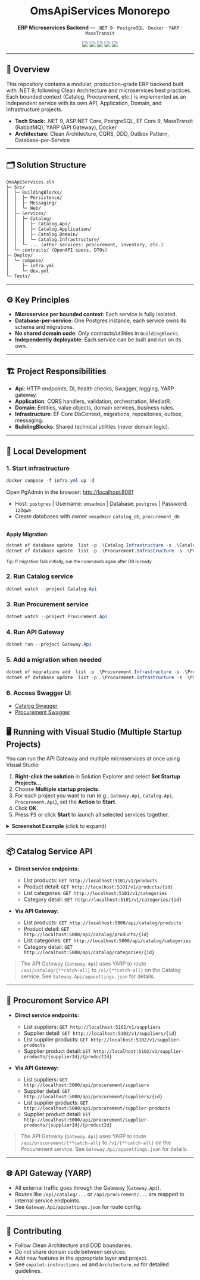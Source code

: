 
<div align="center">
   <h1>OmsApiServices Monorepo</h1>
   <p><b>ERP Microservices Backend</b> — <code>.NET 9</code> · <code>PostgreSQL</code> · <code>Docker</code> · <code>YARP</code> · <code>MassTransit</code></p>
   <p>
      <img src="https://img.shields.io/badge/.NET-9.0-blueviolet?logo=dotnet" />
      <img src="https://img.shields.io/badge/PostgreSQL-16-blue?logo=postgresql" />
      <img src="https://img.shields.io/badge/Docker-Compose-blue?logo=docker" />
      <img src="https://img.shields.io/badge/YARP-ReverseProxy-green" />
      <img src="https://img.shields.io/badge/MassTransit-RabbitMQ-orange" />
   </p>
</div>

---



## 📝 Overview
This repository contains a modular, production-grade ERP backend built with .NET 9, following Clean Architecture and microservices best practices. Each bounded context (Catalog, Procurement, etc.) is implemented as an independent service with its own API, Application, Domain, and Infrastructure projects.

- **Tech Stack:** .NET 9, ASP.NET Core, PostgreSQL, EF Core 9, MassTransit (RabbitMQ), YARP (API Gateway), Docker
- **Architecture:** Clean Architecture, CQRS, DDD, Outbox Pattern, Database-per-Service


---


## 🗂️ Solution Structure

```
OmsApiServices.sln
├─ Src/
│  ├─ BuildingBlocks/
│  │  ├─ Persistence/
│  │  ├─ Messaging/
│  │  └─ Web/
│  ├─ Services/
│  │  ├─ Catalog/
│  │  │  ├─ Catalog.Api/
│  │  │  ├─ Catalog.Application/
│  │  │  ├─ Catalog.Domain/
│  │  │  └─ Catalog.Infrastructure/
│  │  └─ ... (other services: procurement, inventory, etc.)
│  └─ contracts/ (OpenAPI specs, DTOs)
├─ Deploy/
│  └─ compose/
│     ├─ infra.yml
│     └─ dev.yml
└─ Tests/
```


---


## ⚙️ Key Principles
- **Microservice per bounded context**: Each service is fully isolated.
- **Database-per-service**: One Postgres instance, each service owns its schema and migrations.
- **No shared domain code**: Only contracts/utilities in `BuildingBlocks`.
- **Independently deployable**: Each service can be built and run on its own.


---


## 🏗️ Project Responsibilities
- **Api**: HTTP endpoints, DI, health checks, Swagger, logging, YARP gateway.
- **Application**: CQRS handlers, validation, orchestration, MediatR.
- **Domain**: Entities, value objects, domain services, business rules.
- **Infrastructure**: EF Core DbContext, migrations, repositories, outbox, messaging.
- **BuildingBlocks**: Shared technical utilities (never domain logic).


---


## 🚀 Local Development

### 1. Start infrastructure
   ```powershell
   docker compose -f infra.yml up -d
   ```
   Open PgAdmin in the browser: [http://localhost:8081](http://localhost:8081)
   - Host: <code>postgres</code> | Username: <code>omsadmin</code> | Database: <code>postgres</code> | Password: <code>123qwe</code>
   - Create databases with owner <code>omsadmin</code>: <code>catalog_db</code>, <code>procurement_db</code>

   <br/>
   <b>Apply Migration:</b>
   <br/>
      
   ```powershell
   dotnet ef database update  list -p .\Catalog.Infrastructure -s .\Catalog.Api\
   dotnet ef database update  list -p .\Procurement.Infrastructure -s .\Procurement.Api\
   ```

   <sub>Tip: If migration fails initially, run the commands again after DB is ready.</sub>
   
### 2. Run Catalog service
   ```powershell
   dotnet watch --project Catalog.Api
   ```
### 3. Run Procurement service
   ```powershell
   dotnet watch --project Procurement.Api
   ```
### 4. Run API Gateway
   ```powershell
   dotnet run --project Gateway.Api
   ```

### 5. Add a migration when needed
   ```powershell
   dotnet ef migrations add  list -p .\Procurement.Infrastructure -s .\Procurement.Api\
   dotnet ef database update  list -p .\Procurement.Infrastructure -s .\Procurement.Api\
   ```
### 6. Access Swagger UI
   - [Catalog Swagger](https://localhost:5101/swagger/index.html)
   - [Procurement Swagger](http://localhost:5102/swagger/index.html)

## 🖥️ Running with Visual Studio (Multiple Startup Projects)

You can run the API Gateway and multiple microservices at once using Visual Studio:

1. **Right-click the solution** in Solution Explorer and select <b>Set Startup Projects…</b>
2. Choose <b>Multiple startup projects</b>.
3. For each project you want to run (e.g., <code>Gateway.Api</code>, <code>Catalog.Api</code>, <code>Procurement.Api</code>), set the <b>Action</b> to <b>Start</b>.
4. Click <b>OK</b>.
5. Press <kbd>F5</kbd> or click <b>Start</b> to launch all selected services together.

<details>
<summary><b>Screenshot Example</b> (click to expand)</summary>

<img src="https://learn.microsoft.com/en-us/visualstudio/ide/media/vs-2019/solution-properties-multistart.png" alt="Visual Studio Multiple Startup Projects" width="600"/>

</details>

---



## 📦 Catalog Service API

- **Direct service endpoints:**
   - List products: `GET http://localhost:5101/v1/products`
   - Product detail: `GET http://localhost:5101/v1/products/{id}`
   - List categories: `GET http://localhost:5101/v1/categories`
   - Category detail: `GET http://localhost:5101/v1/categories/{id}`

- **Via API Gateway:**
   - List products: `GET http://localhost:5000/api/catalog/products`
   - Product detail: `GET http://localhost:5000/api/catalog/products/{id}`
   - List categories: `GET http://localhost:5000/api/catalog/categories`
   - Category detail: `GET http://localhost:5000/api/catalog/categories/{id}`

> The API Gateway (<code>Gateway.Api</code>) uses YARP to route <code>/api/catalog/{**catch-all}</code> to <code>/v1/{**catch-all}</code> on the Catalog service. See <code>Gateway.Api/appsettings.json</code> for details.


---


## 🏢 Procurement Service API

- **Direct service endpoints:**
   - List suppliers: `GET http://localhost:5102/v1/suppliers`
   - Supplier detail: `GET http://localhost:5102/v1/suppliers/{id}`
   - List supplier products: `GET http://localhost:5102/v1/supplier-products`
   - Supplier product detail: `GET http://localhost:5102/v1/supplier-products/{supplierId}/{productId}`

- **Via API Gateway:**
   - List suppliers: `GET http://localhost:5000/api/procurement/suppliers`
   - Supplier detail: `GET http://localhost:5000/api/procurement/suppliers/{id}`
   - List supplier products: `GET http://localhost:5000/api/procurement/supplier-products`
   - Supplier product detail: `GET http://localhost:5000/api/procurement/supplier-products/{supplierId}/{productId}`

> The API Gateway (<code>Gateway.Api</code>) uses YARP to route <code>/api/procurement/{**catch-all}</code> to <code>/v1/{**catch-all}</code> on the Procurement service. See <code>Gateway.Api/appsettings.json</code> for details.


---


## 🌐 API Gateway (YARP)
- All external traffic goes through the Gateway (`Gateway.Api`).
- Routes like `/api/catalog/...` or `/api/procurement/...` are mapped to internal service endpoints.
- See `Gateway.Api/appsettings.json` for route config.


---


## 🤝 Contributing
- Follow Clean Architecture and DDD boundaries.
- Do not share domain code between services.
- Add new features in the appropriate layer and project.
- See `copilot-instructions.md` and `Architecture.md` for detailed guidelines.